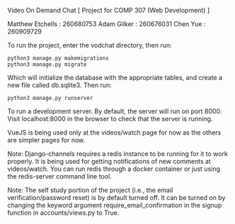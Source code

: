 Video On Demand Chat [ Project for COMP 307 (Web Development) ]

Matthew Etchells : 260680753
Adam Gilker : 260676031 
Chen Yue : 260909729

To run the project, enter the vodchat directory, then run:
    
    python3 manage.py makemigrations
    python3 manage.py migrate

Which will initialize the database with the appropriate tables, and create a new file called db.sqlite3. Then run:

    python3 manage.py runserver

To run a development server. By default, the server will run on port 8000. Visit localhost:8000 in the browser to check that the server is running.

VueJS is being used only at the videos/watch page for now as the others are simpler pages for now.

Note: Django-channels requires a redis instance to be running for it to work properly. It is being used for getting notifications of new comments at videos/watch. You can run redis through a docker container or just using the redis-server command line tool.

Note: The self study portion of the project (i.e., the email verification/password reset) is by default turned off. It can be turned on by changing the keyword argument require_email_confirmation in the signup function in accounts/views.py to True.
